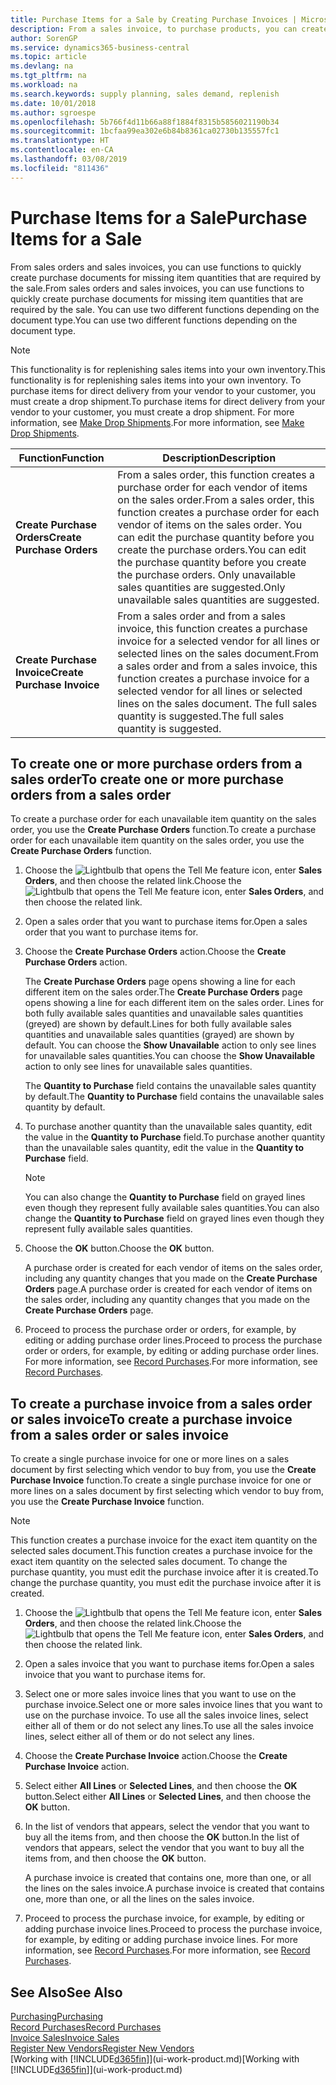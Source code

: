 ```yaml
---
title: Purchase Items for a Sale by Creating Purchase Invoices | Microsoft Docs
description: From a sales invoice, to purchase products, you can create a purchase invoice for a vendor or supplier.
author: SorenGP
ms.service: dynamics365-business-central
ms.topic: article
ms.devlang: na
ms.tgt_pltfrm: na
ms.workload: na
ms.search.keywords: supply planning, sales demand, replenish
ms.date: 10/01/2018
ms.author: sgroespe
ms.openlocfilehash: 5b766f4d11b66a88f1884f8315b5856021190b34
ms.sourcegitcommit: 1bcfaa99ea302e6b84b8361ca02730b135557fc1
ms.translationtype: HT
ms.contentlocale: en-CA
ms.lasthandoff: 03/08/2019
ms.locfileid: "811436"
---
```

# <a name="purchase-items-for-a-sale"></a><span data-ttu-id="a163e-103">Purchase Items for a Sale</span><span class="sxs-lookup"><span data-stu-id="a163e-103">Purchase Items for a Sale</span></span>
<span data-ttu-id="a163e-104">From sales orders and sales invoices, you can use functions to quickly create purchase documents for missing item quantities that are required by the sale.</span><span class="sxs-lookup"><span data-stu-id="a163e-104">From sales orders and sales invoices, you can use functions to quickly create purchase documents for missing item quantities that are required by the sale.</span></span> <span data-ttu-id="a163e-105">You can use two different functions depending on the document type.</span><span class="sxs-lookup"><span data-stu-id="a163e-105">You can use two different functions depending on the document type.</span></span>

> [!Note]
> <span data-ttu-id="a163e-106">This functionality is for replenishing sales items into your own inventory.</span><span class="sxs-lookup"><span data-stu-id="a163e-106">This functionality is for replenishing sales items into your own inventory.</span></span> <span data-ttu-id="a163e-107">To purchase items for direct delivery from your vendor to your customer, you must create a drop shipment.</span><span class="sxs-lookup"><span data-stu-id="a163e-107">To purchase items for direct delivery from your vendor to your customer, you must create a drop shipment.</span></span> <span data-ttu-id="a163e-108">For more information, see [Make Drop Shipments](sales-how-drop-shipment.md).</span><span class="sxs-lookup"><span data-stu-id="a163e-108">For more information, see [Make Drop Shipments](sales-how-drop-shipment.md).</span></span>   

|<span data-ttu-id="a163e-109">Function</span><span class="sxs-lookup"><span data-stu-id="a163e-109">Function</span></span>|<span data-ttu-id="a163e-110">Description</span><span class="sxs-lookup"><span data-stu-id="a163e-110">Description</span></span>|
|--------|-----------|
|<span data-ttu-id="a163e-111">**Create Purchase Orders**</span><span class="sxs-lookup"><span data-stu-id="a163e-111">**Create Purchase Orders**</span></span>|<span data-ttu-id="a163e-112">From a sales order, this function creates a purchase order for each vendor of items on the sales order.</span><span class="sxs-lookup"><span data-stu-id="a163e-112">From a sales order, this function creates a purchase order for each vendor of items on the sales order.</span></span> <span data-ttu-id="a163e-113">You can edit the purchase quantity before you create the purchase orders.</span><span class="sxs-lookup"><span data-stu-id="a163e-113">You can edit the purchase quantity before you create the purchase orders.</span></span> <span data-ttu-id="a163e-114">Only unavailable sales quantities are suggested.</span><span class="sxs-lookup"><span data-stu-id="a163e-114">Only unavailable sales quantities are suggested.</span></span>
|<span data-ttu-id="a163e-115">**Create Purchase Invoice**</span><span class="sxs-lookup"><span data-stu-id="a163e-115">**Create Purchase Invoice**</span></span>|<span data-ttu-id="a163e-116">From a sales order and from a sales invoice, this function creates a purchase invoice for a selected vendor for all lines or selected lines on the sales document.</span><span class="sxs-lookup"><span data-stu-id="a163e-116">From a sales order and from a sales invoice, this function creates a purchase invoice for a selected vendor for all lines or selected lines on the sales document.</span></span> <span data-ttu-id="a163e-117">The full sales quantity is suggested.</span><span class="sxs-lookup"><span data-stu-id="a163e-117">The full sales quantity is suggested.</span></span>|

## <a name="to-create-one-or-more-purchase-orders-from-a-sales-order"></a><span data-ttu-id="a163e-118">To create one or more purchase orders from a sales order</span><span class="sxs-lookup"><span data-stu-id="a163e-118">To create one or more purchase orders from a sales order</span></span>
<span data-ttu-id="a163e-119">To create a purchase order for each unavailable item quantity on the sales order, you use the **Create Purchase Orders** function.</span><span class="sxs-lookup"><span data-stu-id="a163e-119">To create a purchase order for each unavailable item quantity on the sales order, you use the **Create Purchase Orders** function.</span></span>

1. <span data-ttu-id="a163e-120">Choose the ![Lightbulb that opens the Tell Me feature](media/ui-search/search_small.png "Tell me what you want to do") icon, enter **Sales Orders**, and then choose the related link.</span><span class="sxs-lookup"><span data-stu-id="a163e-120">Choose the ![Lightbulb that opens the Tell Me feature](media/ui-search/search_small.png "Tell me what you want to do") icon, enter **Sales Orders**, and then choose the related link.</span></span>
2. <span data-ttu-id="a163e-121">Open a sales order that you want to purchase items for.</span><span class="sxs-lookup"><span data-stu-id="a163e-121">Open a sales order that you want to purchase items for.</span></span>
3. <span data-ttu-id="a163e-122">Choose the **Create Purchase Orders** action.</span><span class="sxs-lookup"><span data-stu-id="a163e-122">Choose the **Create Purchase Orders** action.</span></span>

    <span data-ttu-id="a163e-123">The **Create Purchase Orders** page opens showing a line for each different item on the sales order.</span><span class="sxs-lookup"><span data-stu-id="a163e-123">The **Create Purchase Orders** page opens showing a line for each different item on the sales order.</span></span> <span data-ttu-id="a163e-124">Lines for both fully available sales quantities and unavailable sales quantities (greyed) are shown by default.</span><span class="sxs-lookup"><span data-stu-id="a163e-124">Lines for both fully available sales quantities and unavailable sales quantities (grayed) are shown by default.</span></span> <span data-ttu-id="a163e-125">You can choose the **Show Unavailable** action to only see lines for unavailable sales quantities.</span><span class="sxs-lookup"><span data-stu-id="a163e-125">You can choose the **Show Unavailable** action to only see lines for unavailable sales quantities.</span></span>

    <span data-ttu-id="a163e-126">The **Quantity to Purchase** field contains the unavailable sales quantity by default.</span><span class="sxs-lookup"><span data-stu-id="a163e-126">The **Quantity to Purchase** field contains the unavailable sales quantity by default.</span></span>
4. <span data-ttu-id="a163e-127">To purchase another quantity than the unavailable sales quantity, edit the value in the **Quantity to Purchase** field.</span><span class="sxs-lookup"><span data-stu-id="a163e-127">To purchase another quantity than the unavailable sales quantity, edit the value in the **Quantity to Purchase** field.</span></span>

    > [!NOTE]  
    >   <span data-ttu-id="a163e-128">You can also change the **Quantity to Purchase** field on grayed lines even though they represent fully available sales quantities.</span><span class="sxs-lookup"><span data-stu-id="a163e-128">You can also change the **Quantity to Purchase** field on grayed lines even though they represent fully available sales quantities.</span></span>
5. <span data-ttu-id="a163e-129">Choose the **OK** button.</span><span class="sxs-lookup"><span data-stu-id="a163e-129">Choose the **OK** button.</span></span>

    <span data-ttu-id="a163e-130">A purchase order is created for each vendor of items on the sales order, including any quantity changes that you made on the **Create Purchase Orders** page.</span><span class="sxs-lookup"><span data-stu-id="a163e-130">A purchase order is created for each vendor of items on the sales order, including any quantity changes that you made on the **Create Purchase Orders** page.</span></span>
7. <span data-ttu-id="a163e-131">Proceed to process the purchase order or orders, for example, by editing or adding purchase order lines.</span><span class="sxs-lookup"><span data-stu-id="a163e-131">Proceed to process the purchase order or orders, for example, by editing or adding purchase order lines.</span></span> <span data-ttu-id="a163e-132">For more information, see [Record Purchases](purchasing-how-record-purchases.md).</span><span class="sxs-lookup"><span data-stu-id="a163e-132">For more information, see [Record Purchases](purchasing-how-record-purchases.md).</span></span>


## <a name="to-create-a-purchase-invoice-from-a-sales-order-or-sales-invoice"></a><span data-ttu-id="a163e-133">To create a purchase invoice from a sales order or sales invoice</span><span class="sxs-lookup"><span data-stu-id="a163e-133">To create a purchase invoice from a sales order or sales invoice</span></span>
<span data-ttu-id="a163e-134">To create a single purchase invoice for one or more lines on a sales document by first selecting which vendor to buy from, you use the **Create Purchase Invoice** function.</span><span class="sxs-lookup"><span data-stu-id="a163e-134">To create a single purchase invoice for one or more lines on a sales document by first selecting which vendor to buy from, you use the **Create Purchase Invoice** function.</span></span>

> [!NOTE]  
>   <span data-ttu-id="a163e-135">This function creates a purchase invoice for the exact item quantity on the selected sales document.</span><span class="sxs-lookup"><span data-stu-id="a163e-135">This function creates a purchase invoice for the exact item quantity on the selected sales document.</span></span> <span data-ttu-id="a163e-136">To change the purchase quantity, you must edit the purchase invoice after it is created.</span><span class="sxs-lookup"><span data-stu-id="a163e-136">To change the purchase quantity, you must edit the purchase invoice after it is created.</span></span>  

1. <span data-ttu-id="a163e-137">Choose the ![Lightbulb that opens the Tell Me feature](media/ui-search/search_small.png "Tell me what you want to do") icon, enter **Sales Orders**, and then choose the related link.</span><span class="sxs-lookup"><span data-stu-id="a163e-137">Choose the ![Lightbulb that opens the Tell Me feature](media/ui-search/search_small.png "Tell me what you want to do") icon, enter **Sales Orders**, and then choose the related link.</span></span>
2. <span data-ttu-id="a163e-138">Open a sales invoice that you want to purchase items for.</span><span class="sxs-lookup"><span data-stu-id="a163e-138">Open a sales invoice that you want to purchase items for.</span></span>
3. <span data-ttu-id="a163e-139">Select one or more sales invoice lines that you want to use on the purchase invoice.</span><span class="sxs-lookup"><span data-stu-id="a163e-139">Select one or more sales invoice lines that you want to use on the purchase invoice.</span></span> <span data-ttu-id="a163e-140">To use all the sales invoice lines, select either all of them or do not select any lines.</span><span class="sxs-lookup"><span data-stu-id="a163e-140">To use all the sales invoice lines, select either all of them or do not select any lines.</span></span>
4. <span data-ttu-id="a163e-141">Choose the **Create Purchase Invoice** action.</span><span class="sxs-lookup"><span data-stu-id="a163e-141">Choose the **Create Purchase Invoice** action.</span></span>
5. <span data-ttu-id="a163e-142">Select either **All Lines** or **Selected Lines**, and then choose the **OK** button.</span><span class="sxs-lookup"><span data-stu-id="a163e-142">Select either **All Lines** or **Selected Lines**, and then choose the **OK** button.</span></span>  
6. <span data-ttu-id="a163e-143">In the list of vendors that appears, select the vendor that you want to buy all the items from, and then choose the **OK** button.</span><span class="sxs-lookup"><span data-stu-id="a163e-143">In the list of vendors that appears, select the vendor that you want to buy all the items from, and then choose the **OK** button.</span></span>

    <span data-ttu-id="a163e-144">A purchase invoice is created that contains one, more than one, or all the lines on the sales invoice.</span><span class="sxs-lookup"><span data-stu-id="a163e-144">A purchase invoice is created that contains one, more than one, or all the lines on the sales invoice.</span></span>
7. <span data-ttu-id="a163e-145">Proceed to process the purchase invoice, for example, by editing or adding purchase invoice lines.</span><span class="sxs-lookup"><span data-stu-id="a163e-145">Proceed to process the purchase invoice, for example, by editing or adding purchase invoice lines.</span></span> <span data-ttu-id="a163e-146">For more information, see [Record Purchases](purchasing-how-record-purchases.md).</span><span class="sxs-lookup"><span data-stu-id="a163e-146">For more information, see [Record Purchases](purchasing-how-record-purchases.md).</span></span>

## <a name="see-also"></a><span data-ttu-id="a163e-147">See Also</span><span class="sxs-lookup"><span data-stu-id="a163e-147">See Also</span></span>
[<span data-ttu-id="a163e-148">Purchasing</span><span class="sxs-lookup"><span data-stu-id="a163e-148">Purchasing</span></span>](purchasing-manage-purchasing.md)  
[<span data-ttu-id="a163e-149">Record Purchases</span><span class="sxs-lookup"><span data-stu-id="a163e-149">Record Purchases</span></span>](purchasing-how-record-purchases.md)  
[<span data-ttu-id="a163e-150">Invoice Sales</span><span class="sxs-lookup"><span data-stu-id="a163e-150">Invoice Sales</span></span>](sales-how-invoice-sales.md)  
[<span data-ttu-id="a163e-151">Register New Vendors</span><span class="sxs-lookup"><span data-stu-id="a163e-151">Register New Vendors</span></span>](purchasing-how-register-new-vendors.md)  
<span data-ttu-id="a163e-152">[Working with [!INCLUDE[d365fin](includes/d365fin_md.md)]](ui-work-product.md)</span><span class="sxs-lookup"><span data-stu-id="a163e-152">[Working with [!INCLUDE[d365fin](includes/d365fin_md.md)]](ui-work-product.md)</span></span>
